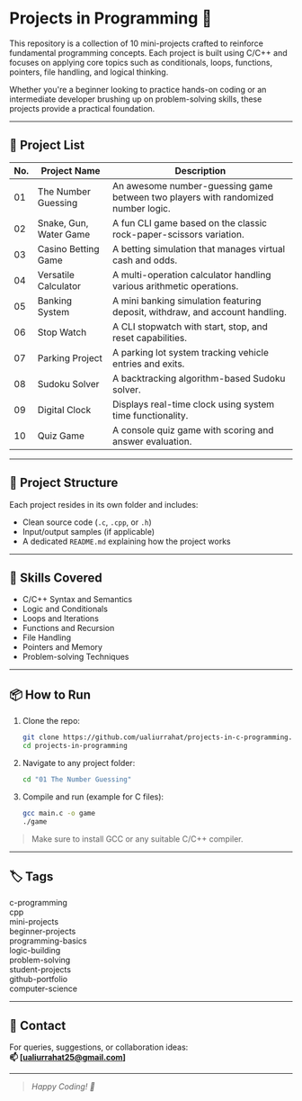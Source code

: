 # Projects in Programming 🚀

This repository is a collection of 10 mini-projects crafted to reinforce fundamental programming concepts. Each project is built using C/C++ and focuses on applying core topics such as conditionals, loops, functions, pointers, file handling, and logical thinking.

Whether you're a beginner looking to practice hands-on coding or an intermediate developer brushing up on problem-solving skills, these projects provide a practical foundation.

---

## 🔢 Project List

| No. | Project Name           | Description                                                                       |
| --- | ---------------------- | --------------------------------------------------------------------------------- |
| 01  | The Number Guessing    | An awesome number-guessing game between two players with randomized number logic. |
| 02  | Snake, Gun, Water Game | A fun CLI game based on the classic rock-paper-scissors variation.                |
| 03  | Casino Betting Game    | A betting simulation that manages virtual cash and odds.                          |
| 04  | Versatile Calculator   | A multi-operation calculator handling various arithmetic operations.              |
| 05  | Banking System         | A mini banking simulation featuring deposit, withdraw, and account handling.      |
| 06  | Stop Watch             | A CLI stopwatch with start, stop, and reset capabilities.                         |
| 07  | Parking Project        | A parking lot system tracking vehicle entries and exits.                          |
| 08  | Sudoku Solver          | A backtracking algorithm-based Sudoku solver.                                     |
| 09  | Digital Clock          | Displays real-time clock using system time functionality.                         |
| 10  | Quiz Game              | A console quiz game with scoring and answer evaluation.                           |

---

## 📁 Project Structure

Each project resides in its own folder and includes:

- Clean source code (`.c`, `.cpp`, or `.h`)
- Input/output samples (if applicable)
- A dedicated `README.md` explaining how the project works

---

## 📌 Skills Covered

- C/C++ Syntax and Semantics
- Logic and Conditionals
- Loops and Iterations
- Functions and Recursion
- File Handling
- Pointers and Memory
- Problem-solving Techniques

---

## 📦 How to Run

1. Clone the repo:

   ```bash
   git clone https://github.com/ualiurrahat/projects-in-c-programming.git
   cd projects-in-programming
   ```

2. Navigate to any project folder:

   ```bash
   cd "01 The Number Guessing"
   ```

3. Compile and run (example for C files):
   ```bash
   gcc main.c -o game
   ./game
   ```

> Make sure to install GCC or any suitable C/C++ compiler.

---

## 🏷️ Tags

c-programming  
cpp  
mini-projects  
beginner-projects  
programming-basics  
logic-building  
problem-solving  
student-projects  
github-portfolio  
computer-science

---

## 📧 Contact

For queries, suggestions, or collaboration ideas:  
**📫 [ualiurrahat25@gmail.com]**

---

> _Happy Coding! 🎯_
